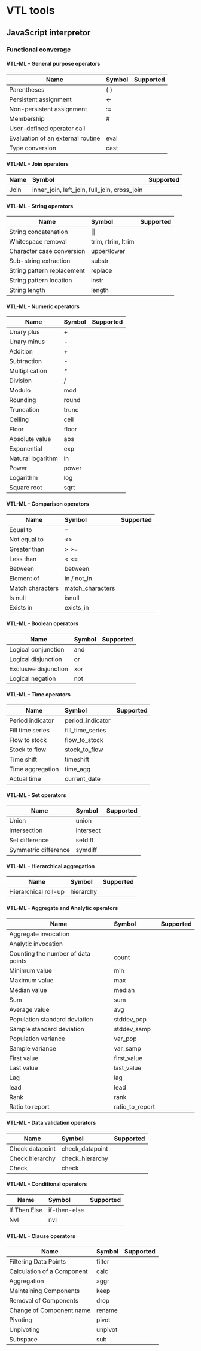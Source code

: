 # VTL tools

## JavaScript interpretor

### Functional converage

#### VTL-ML - General purpose operators

| Name                              | Symbol | Supported |
| --------------------------------- | :----- | :-------: |
| Parentheses                       | ( )    |           |
| Persistent assignment             | <-     |           |
| Non-persistent assignment         | :=     |           |
| Membership                        | #      |           |
| User-defined operator call        |        |           |
| Evaluation of an external routine | eval   |           |
| Type conversion                   | cast   |           |

#### VTL-ML - Join operators

| Name | Symbol                                       | Supported |
| ---- | :------------------------------------------- | :-------: |
| Join | inner_join, left_join, full_join, cross_join |           |

#### VTL-ML - String operators

| Name                       | Symbol             | Supported |
| -------------------------- | :----------------- | :-------: |
| String concatenation       | &#124;&#124;       |           |
| Whitespace removal         | trim, rtrim, ltrim |           |
| Character case conversion  | upper/lower        |           |
| Sub-string extraction      | substr             |           |
| String pattern replacement | replace            |           |
| String pattern location    | instr              |           |
| String length              | length             |           |

#### VTL-ML - Numeric operators

| Name              | Symbol | Supported |
| ----------------- | :----- | :-------: |
| Unary plus        | +      |           |
| Unary minus       | -      |           |
| Addition          | +      |           |
| Subtraction       | -      |           |
| Multiplication    | \*     |           |
| Division          | /      |           |
| Modulo            | mod    |           |
| Rounding          | round  |           |
| Truncation        | trunc  |           |
| Ceiling           | ceil   |           |
| Floor             | floor  |           |
| Absolute value    | abs    |           |
| Exponential       | exp    |           |
| Natural logarithm | ln     |           |
| Power             | power  |           |
| Logarithm         | log    |           |
| Square root       | sqrt   |           |

#### VTL-ML - Comparison operators

| Name             | Symbol           | Supported |
| ---------------- | :--------------- | :-------: |
| Equal to         | =                |           |
| Not equal to     | <>               |           |
| Greater than     | > >=             |           |
| Less than        | < <=             |           |
| Between          | between          |           |
| Element of       | in / not_in      |           |
| Match characters | match_characters |           |
| Is null          | isnull           |           |
| Exists in        | exists_in        |           |

#### VTL-ML - Boolean operators

| Name                  | Symbol | Supported |
| --------------------- | :----- | :-------: |
| Logical conjunction   | and    |           |
| Logical disjunction   | or     |           |
| Exclusive disjunction | xor    |           |
| Logical negation      | not    |           |

#### VTL-ML - Time operators

| Name             | Symbol           | Supported |
| ---------------- | :--------------- | :-------: |
| Period indicator | period_indicator |           |
| Fill time series | fill_time_series |           |
| Flow to stock    | flow_to_stock    |           |
| Stock to flow    | stock_to_flow    |           |
| Time shift       | timeshift        |           |
| Time aggregation | time_agg         |           |
| Actual time      | current_date     |           |

#### VTL-ML - Set operators

| Name                 | Symbol    | Supported |
| -------------------- | :-------- | :-------: |
| Union                | union     |           |
| Intersection         | intersect |           |
| Set difference       | setdiff   |           |
| Symmetric difference | symdiff   |           |

#### VTL-ML - Hierarchical aggregation

| Name                 | Symbol    | Supported |
| -------------------- | :-------- | :-------: |
| Hierarchical roll-up | hierarchy |           |

#### VTL-ML - Aggregate and Analytic operators

| Name                               | Symbol          | Supported |
| ---------------------------------- | :-------------- | :-------: |
| Aggregate invocation               |                 |           |
| Analytic invocation                |                 |           |
| Counting the number of data points | count           |           |
| Minimum value                      | min             |           |
| Maximum value                      | max             |           |
| Median value                       | median          |           |
| Sum                                | sum             |           |
| Average value                      | avg             |           |
| Population standard deviation      | stddev_pop      |           |
| Sample standard deviation          | stddev_samp     |           |
| Population variance                | var_pop         |           |
| Sample variance                    | var_samp        |           |
| First value                        | first_value     |           |
| Last value                         | last_value      |           |
| Lag                                | lag             |           |
| lead                               | lead            |           |
| Rank                               | rank            |           |
| Ratio to report                    | ratio_to_report |           |

#### VTL-ML - Data validation operators

| Name            | Symbol          | Supported |
| --------------- | :-------------- | :-------: |
| Check datapoint | check_datapoint |           |
| Check hierarchy | check_hierarchy |           |
| Check           | check           |           |

#### VTL-ML - Conditional operators

| Name         | Symbol       | Supported |
| ------------ | :----------- | :-------: |
| If Then Else | if-then-else |           |
| Nvl          | nvl          |           |

#### VTL-ML - Clause operators

| Name                       | Symbol  | Supported |
| -------------------------- | :------ | :-------: |
| Filtering Data Points      | filter  |           |
| Calculation of a Component | calc    |           |
| Aggregation                | aggr    |           |
| Maintaining Components     | keep    |           |
| Removal of Components      | drop    |           |
| Change of Component name   | rename  |           |
| Pivoting                   | pivot   |           |
| Unpivoting                 | unpivot |           |
| Subspace                   | sub     |           |
